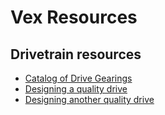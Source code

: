 # Vex Resources

## Drivetrain resources

- [Catalog of Drive Gearings](https://www.vexforum.com/t/catalogue-of-drive-gearings/109498)
- [Designing a quality drive](https://www.vexforum.com/t/designing-a-quality-drive/81850)
- [Designing another quality drive](https://www.vexforum.com/t/designing-another-quality-drive/90920)

